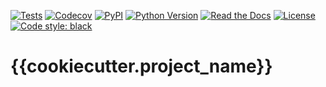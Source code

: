 [![Tests](https://github.com/{{cookiecutter.github_user}}/{{cookiecutter.project_name}}/workflows/Tests/badge.svg)](https://github.com/{{cookiecutter.github_user}}/{{cookiecutter.project_name}}/actions?workflow=Tests)
[![Codecov](https://codecov.io/gh/{{cookiecutter.github_user}}/{{cookiecutter.project_name}}/branch/master/graph/badge.svg)](https://codecov.io/gh/{{cookiecutter.github_user}}/{{cookiecutter.project_name}})
[![PyPI](https://img.shields.io/pypi/v/{{cookiecutter.project_name}}.svg)](https://pypi.org/project/{{cookiecutter.project_name}}/)
[![Python Version](https://img.shields.io/pypi/pyversions/{{cookiecutter.project_name}})](https://pypi.org/project/{{cookiecutter.project_name}})
[![Read the Docs](https://readthedocs.org/projects/{{cookiecutter.project_name}}/badge/)](https://{{cookiecutter.project_name}}.readthedocs.io/)
[![License](https://img.shields.io/pypi/l/{{cookiecutter.project_name}})](https://opensource.org/licenses/MIT)
[![Code style: black](https://img.shields.io/badge/code%20style-black-000000.svg)](https://github.com/psf/black)

# {{cookiecutter.project_name}}
